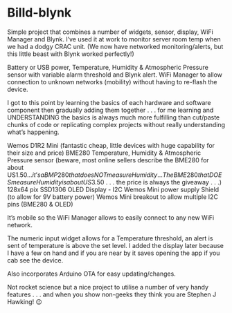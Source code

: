 # Billd-blynk

Simple project that combines a number of widgets, sensor, display, WiFi Manager and Blynk. I’ve used it at work to monitor server room temp when we had a dodgy CRAC unit. (We now have networked monitoring/alerts, but this little beast with Blynk worked perfectly!)

Battery or USB power, Temperature, Humidity & Atmospheric Pressure sensor with variable alarm threshold and Blynk alert. WiFi Manager to allow connection to unknown networks (mobility) without having to re-flash the device.

I got to this point by learning the basics of each hardware and software component then gradually adding them together . . . for me learning and UNDERSTANDING the basics is always much more fulfilling than cut/paste chunks of code or replicating complex projects without really understanding what’s happening.

Wemos D1R2 Mini (fantastic cheap, little devices with huge capability for their size and price)
BME280 Temperature, Humidity & Atmospheric Pressure sensor (beware, most online sellers describe the BME280 for about US$1.50 . . .it’s a BMP280 that does NOT measure Humidity . . . The BME280 that DOES measure Humidity is about US$3.50 . . . the price is always the giveaway . . .)
128x64 pix SSD1306 OLED Display - I2C
Wemos Mini power supply Shield (to allow for 9V battery power)
Wemos Mini breakout to allow multiple I2C pins (BME280 & OLED)

It’s mobile so the WiFi Manager allows to easily connect to any new WiFi network.

The numeric input widget allows for a Temperature threshold, an alert is sent of temperature is above the set level.
I added the display later because I have a few on hand and if you are near by it saves opening the app if you cab see the device.

Also incorporates Arduino OTA for easy updating/changes.

Not rocket science but a nice project to utilise a number of very handy features . . . and when you show non-geeks they think you are Stephen J Hawking! :wink:
